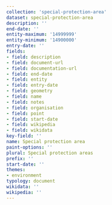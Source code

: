 ```yaml
---
collection: 'special-protection-area'
dataset: special-protection-area
description: ''
end-date: ''
entity-maximum: '14999999'
entity-minimum: '14900000'
entry-date: ''
fields:
- field: description
- field: document-url
- field: documentation-url
- field: end-date
- field: entity
- field: entry-date
- field: geometry
- field: name
- field: notes
- field: organisation
- field: point
- field: start-date
- field: wikipedia
- field: wikidata
key-field: ''
name: Special protection area
paint-options: ''
plural: Special protection areas
prefix: ''
start-date: ''
themes:
- environment
typology: document
wikidata: ''
wikipedia: ''
---
```

